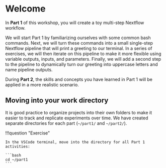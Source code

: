 # Welcome

In **Part 1** of this workshop, you will create a toy multi-step Nextflow workflow.

We will start Part 1 by familiarizing ourselves with some common bash commands. Next, we will turn these commands into a small single-step Nextflow pipeline that will print a greeting to our terminal. In a series of exercises, we will then iterate on this pipeline to make it more flexible using variable outputs, inputs, and parameters. Finally, we will add a second step to the pipeline to dynamically turn our greeting into uppercase letters and name pipeline outputs.

During **Part 2**, the skills and concepts you have learned in Part 1 will be applied in a more realistic scenario.

## Moving into your work directory  

It is good practice to organize projects into their own folders to make it easier to track and replicate experiments over time.
We have created separate directories for each part (`~/part1/` and `~/part2/`).

!!!question "Exercise"

    In the VSCode terminal, move into the directory for all Part 1 activities:

    ```bash
    cd ~/part1
    ```
